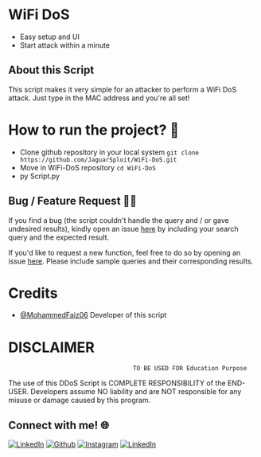 # WiFi DoS
 - Easy setup and UI
 - Start attack within a minute
 

## About this Script
<p>This script makes it very simple for an attacker to perform a WiFi DoS attack. Just type in the MAC address and you're all set!</p>


# How to run the project? :thinking:
 - Clone github repository in your local system  `git clone https://github.com/JaguarSploit/WiFi-DoS.git`
 - Move in WiFi-DoS repository  `cd WiFi-DoS`
 - py Script.py


## Bug / Feature Request :man_technologist:
If you find a bug (the script couldn't handle the query and / or gave undesired results), kindly open an issue [here](https://github.com/JaguarSploit/WiFi-DoS/issues/new) by including your search query and the expected result.

If you'd like to request a new function, feel free to do so by opening an issue [here](https://github.com/JaguarSploit/WiFi-DoS/issues/new). Please include sample queries and their corresponding results.


# Credits
* [@MohammedFaiz06](https://github.com/MohammedFaiz06)
   Developer of this script


# DISCLAIMER
                                       TO BE USED FOR Education Purpose

The use of this DDoS Script is COMPLETE RESPONSIBILITY of the END-USER. Developers assume NO liability and are NOT responsible for any misuse or damage caused by this program. 


## Connect with me! 🌐

[<img target="_blank" src="https://img.icons8.com/bubbles/100/000000/linkedin.png" title="LinkedIn">](https://www.linkedin.com/in/mohammed-ahmed-faiz-b15b771a2/)       [<img target="_blank" src="https://img.icons8.com/bubbles/100/000000/github.png" title="Github">](https://github.com/MohammedFaiz06)     [<img target="_blank" src="https://img.icons8.com/bubbles/100/000000/instagram-new.png" title="Instagram">](https://instagram.com/mohammed_ahmedfaiz7) [<img target="_blank" src="https://img.icons8.com/bubbles/100/000000/twitter.png" title="LinkedIn">](https://twitter.com/MohammedFaiz06)
